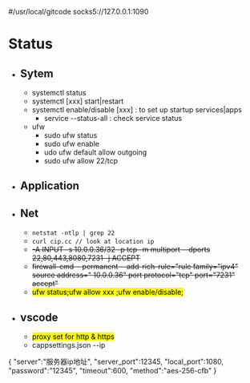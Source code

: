 #/usr/local/gitcode
socks5://127.0.0.1:1090
# Status
+ ## Sytem
    + systemctl status
    + systemctl [xxx] start|restart
    + systemctl enable/disable [xxx] : to set up startup services|apps
      + service --status-all : check service status
    + ufw 
      + sudo ufw status
      + sudo ufw enable
      + udo ufw default allow outgoing
      + sudo ufw allow 22/tcp
+ ## Application
+ ## Net
    + ``netstat -ntlp | grep 22``
    + ``curl cip.cc // look at location ip``
    + ~~-A INPUT -s 10.0.0.36/32 -p tcp -m multiport --dports 22,80,443,8080,7231 -j ACCEPT~~
    + ~~firewall-cmd --permanent --add-rich-rule="rule family="ipv4" source address=" 10.0.0.36" port protocol="tcp" port="7231" accept"~~
    + <mark>ufw status;ufw allow xxx ;ufw enable/disable;</mark>
+ ## vscode
    + <mark> proxy set for http & https
    + cappsettings.json --ip</mark>

{
        "server":"服务器ip地址",
        "server_port":12345,
        "local_port":1080,
        "password":"12345",
        "timeout":600,
        "method":"aes-256-cfb"
}
